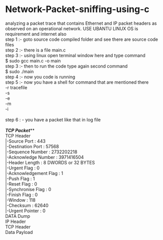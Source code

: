 # Network-Packet-sniffing-using-c
analyzing a packet trace that contains Ethernet and IP packet headers as observed on an operational network.
USE UBANTU LINUX OS is requirement and internet also<br/>
step 1 :- goto source code compiled folder and see there are source code files<br/>
step 2 :- there is a file main.c<br/>
step 3 :- using linux open terminal window here and type command<br/>
$ sudo gcc main.c -o main<br/>
step 3 :- then to run the code type again second command<br/>
$ sudo ./main<br/>
step 4 :- now you code is running<br/>
step 5 :- now you have a shell for command that are mentioned there<br/>
-r tracefile<br/>
-s<br/>
-e<br/>
-m<br/>
-i<br/><br/>
step 6 : - you have a packet like that in log file<br/><br/>
***********************TCP Packet*************************<br/>
TCP Header<br/>
|-Source Port : 443<br/>
|-Destination Port : 57568<br/>
|-Sequence Number : 2732202218<br/>
|-Acknowledge Number : 3971416504<br/>
|-Header Length : 8 DWORDS or 32 BYTES<br/>
|-Urgent Flag : 0<br/>
|-Acknowledgement Flag : 1<br/>
|-Push Flag : 1<br/>
|-Reset Flag : 0<br/>
|-Synchronise Flag : 0<br/>
|-Finish Flag : 0<br/>
|-Window : 118<br/>
|-Checksum : 62640<br/>
|-Urgent Pointer : 0<br/>
DATA Dump<br/>
IP Header<br/>
TCP Header<br/>
Data Payload<br/>
